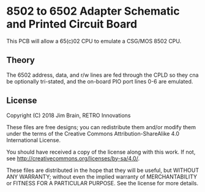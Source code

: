 # 8502 to 6502 Adapter Schematic and Printed Circuit Board
This PCB will allow a 65(c)02 CPU to emulate a CSG/MOS 8502 CPU.

## Theory
The 6502 address, data, and r/w lines are fed through the CPLD so they cna be optionally tri-stated, and the on-board PIO port lines 0-6 are emulated.

## License
Copyright (C) 2018  Jim Brain, RETRO Innovations

These files are free designs; you can redistribute them and/or modify
them under the terms of the Creative Commons Attribution-ShareAlike 
4.0 International License.

You should have received a copy of the license along with this
work. If not, see <http://creativecommons.org/licenses/by-sa/4.0/>.

These files are distributed in the hope that they will be useful,
but WITHOUT ANY WARRANTY; without even the implied warranty of
MERCHANTABILITY or FITNESS FOR A PARTICULAR PURPOSE.  See the
license for more details.



